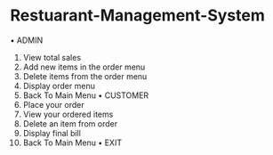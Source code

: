 # Restuarant-Management-System
• ADMIN  
1. View total sales 
2. Add new items in the order menu 
3. Delete items from the order menu 
4. Display order menu 
5. Back To Main Menu 
• CUSTOMER 
1. Place your order 
2. View your ordered items 
3. Delete an item from order 
4. Display final bill 
5. Back To Main Menu 
• EXIT 
